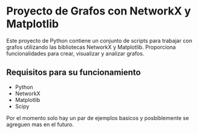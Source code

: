# Proyecto de Grafos con NetworkX y Matplotlib

Este proyecto de Python contiene un conjunto de scripts para trabajar con grafos 
utilizando las bibliotecas NetworkX y Matplotlib. Proporciona funcionalidades para crear, 
visualizar y analizar grafos.

## Requisitos para su funcionamiento

- Python 
- NetworkX 
- Matplotlib
- Scipy


Por el momento solo hay un par de ejemplos basicos y
posbiblemente se agreguen mas en el futuro.
